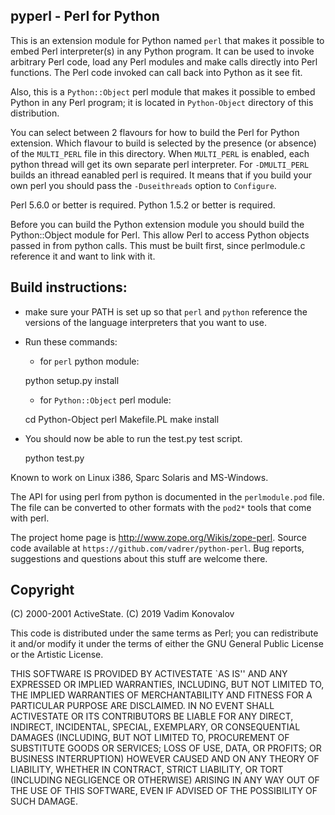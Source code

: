 pyperl - Perl for Python
------------------------

This is an extension module for Python named `perl` that makes it possible 
to embed Perl interpreter(s) in any Python program.  It can be used to invoke
arbitrary Perl code, load any Perl modules and make calls directly
into Perl functions.  The Perl code invoked can call back into Python
as it see fit.

Also, this is a `Python::Object` perl module that makes it possible to 
embed Python in any Perl program; it is located in `Python-Object`
directory of this distribution.

You can select between 2 flavours for how to build the Perl for Python
extension.  Which flavour to build is selected by the presence (or
absence) of the `MULTI_PERL` file in this directory.  When `MULTI_PERL` is
enabled, each python thread will get its own separate perl
interpreter.  For `-DMULTI_PERL` builds an ithread eanabled perl is
required.  It means that if you build your own perl you should pass
the `-Duseithreads` option to `Configure`.

Perl 5.6.0 or better is required.  Python 1.5.2 or better is required.

Before you can build the Python extension module you should build the
Python::Object module for Perl.  This allow Perl to access Python
objects passed in from python calls.  This must be built first, since
perlmodule.c reference it and want to link with it.

Build instructions:
-------------------

- make sure your PATH is set up so that `perl` and `python`
reference the versions of the language interpreters that you want to use.

- Run these commands:

    - for `perl` python module:

	python setup.py install

    - for `Python::Object` perl module:

	cd Python-Object
	perl Makefile.PL
	make install

- You should now be able to run the test.py test script.

	python test.py

Known to work on Linux i386, Sparc Solaris and MS-Windows.

The API for using perl from python is documented in the `perlmodule.pod`
file.  The file can be converted to other formats with the `pod2*` tools
that come with perl.

The project home page is <http://www.zope.org/Wikis/zope-perl>.
Source code available at `https://github.com/vadrer/python-perl`.
Bug reports, suggestions and questions about this stuff are welcome there.

Copyright
---------
(C) 2000-2001 ActiveState.
(C) 2019      Vadim Konovalov

This code is distributed under the same terms as Perl; you can
redistribute it and/or modify it under the terms of either the GNU
General Public License or the Artistic License.

THIS SOFTWARE IS PROVIDED BY ACTIVESTATE `AS IS'' AND ANY EXPRESSED OR
IMPLIED WARRANTIES, INCLUDING, BUT NOT LIMITED TO, THE IMPLIED
WARRANTIES OF MERCHANTABILITY AND FITNESS FOR A PARTICULAR PURPOSE ARE
DISCLAIMED.  IN NO EVENT SHALL ACTIVESTATE OR ITS CONTRIBUTORS BE
LIABLE FOR ANY DIRECT, INDIRECT, INCIDENTAL, SPECIAL, EXEMPLARY, OR
CONSEQUENTIAL DAMAGES (INCLUDING, BUT NOT LIMITED TO, PROCUREMENT OF
SUBSTITUTE GOODS OR SERVICES; LOSS OF USE, DATA, OR PROFITS; OR
BUSINESS INTERRUPTION) HOWEVER CAUSED AND ON ANY THEORY OF LIABILITY,
WHETHER IN CONTRACT, STRICT LIABILITY, OR TORT (INCLUDING NEGLIGENCE
OR OTHERWISE) ARISING IN ANY WAY OUT OF THE USE OF THIS SOFTWARE, EVEN
IF ADVISED OF THE POSSIBILITY OF SUCH DAMAGE.
